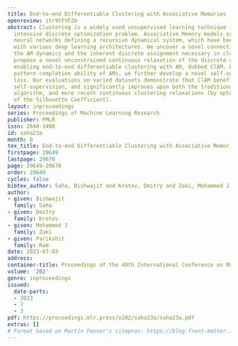 ```yaml
---
title: End-to-end Differentiable Clustering with Associative Memories
openreview: itr9tFVFZm
abstract: Clustering is a widely used unsupervised learning technique involving an
  intensive discrete optimization problem. Associative Memory models or AMs are differentiable
  neural networks defining a recursive dynamical system, which have been integrated
  with various deep learning architectures. We uncover a novel connection between
  the AM dynamics and the inherent discrete assignment necessary in clustering to
  propose a novel unconstrained continuous relaxation of the discrete clustering problem,
  enabling end-to-end differentiable clustering with AM, dubbed ClAM. Leveraging the
  pattern completion ability of AMs, we further develop a novel self-supervised clustering
  loss. Our evaluations on varied datasets demonstrate that ClAM benefits from the
  self-supervision, and significantly improves upon both the traditional Lloyd’s k-means
  algorithm, and more recent continuous clustering relaxations (by upto 60% in terms
  of the Silhouette Coefficient).
layout: inproceedings
series: Proceedings of Machine Learning Research
publisher: PMLR
issn: 2640-3498
id: saha23a
month: 0
tex_title: End-to-end Differentiable Clustering with Associative Memories
firstpage: 29649
lastpage: 29670
page: 29649-29670
order: 29649
cycles: false
bibtex_author: Saha, Bishwajit and Krotov, Dmitry and Zaki, Mohammed J and Ram, Parikshit
author:
- given: Bishwajit
  family: Saha
- given: Dmitry
  family: Krotov
- given: Mohammed J
  family: Zaki
- given: Parikshit
  family: Ram
date: 2023-07-03
address: 
container-title: Proceedings of the 40th International Conference on Machine Learning
volume: '202'
genre: inproceedings
issued:
  date-parts:
  - 2023
  - 7
  - 3
pdf: https://proceedings.mlr.press/v202/saha23a/saha23a.pdf
extras: []
# Format based on Martin Fenner's citeproc: https://blog.front-matter.io/posts/citeproc-yaml-for-bibliographies/
---
```

